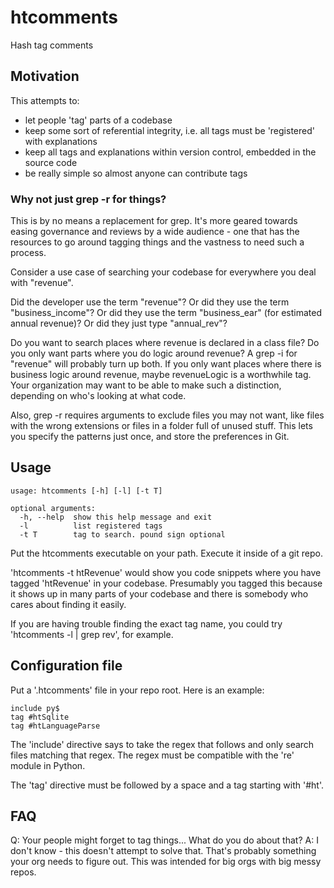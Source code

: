# htcomments
Hash tag comments


## Motivation

This attempts to:
 - let people 'tag' parts of a codebase
 - keep some sort of referential integrity, i.e. all tags must be 'registered' with explanations
 - keep all tags and explanations within version control, embedded in the source code
 - be really simple so almost anyone can contribute tags

### Why not just grep -r for things?
This is by no means a replacement for grep.  It's more geared towards easing governance and 
reviews by a wide audience - one that has the resources to go around tagging things and the vastness 
to need such a process.

Consider a use case of searching your codebase for everywhere you deal with "revenue".

Did the developer use the term "revenue"?  Or did they use the term "business_income"?  Or did they 
use the term "business_ear" (for estimated annual revenue)?  Or did they just type "annual_rev"?  

Do you want to search places where revenue is declared in a class file?  Do you only want parts 
where you do logic around revenue?  A grep -i for "revenue" will probably turn up both.  If you 
only want places where there is business logic around revenue, maybe revenueLogic is a worthwhile 
tag. Your organization may want to be able to make such a distinction, depending on who's looking 
at what code.

Also, grep -r requires arguments to exclude files you may not want, like files with the wrong extensions 
or files in a folder full of unused stuff. This lets you specify the patterns just once, and store the preferences 
in Git.


## Usage

```
usage: htcomments [-h] [-l] [-t T]

optional arguments:
  -h, --help  show this help message and exit
  -l          list registered tags
  -t T        tag to search. pound sign optional
```

Put the htcomments executable on your path.  Execute it inside of a git repo.

'htcomments -t htRevenue' would show you code snippets where you have tagged 'htRevenue' in your 
codebase.  Presumably you tagged this because it shows up in many parts of your codebase and 
there is somebody who cares about finding it easily.

If you are having trouble finding the exact tag name, you could try 'htcomments -l | grep rev', 
for example.


## Configuration file

Put a '.htcomments' file in your repo root.  Here is an example:

```
include py$
tag #htSqlite
tag #htLanguageParse
```

The 'include' directive says to take the regex that follows and only search files matching 
that regex.  The regex must be compatible with the 're' module in Python.

The 'tag' directive must be followed by a space and a tag starting with '#ht'.


## FAQ

Q: Your people might forget to tag things... What do you do about that?
A: I don't know - this doesn't attempt to solve that.  That's probably something your org needs to 
figure out.  This was intended for big orgs with big messy repos.
